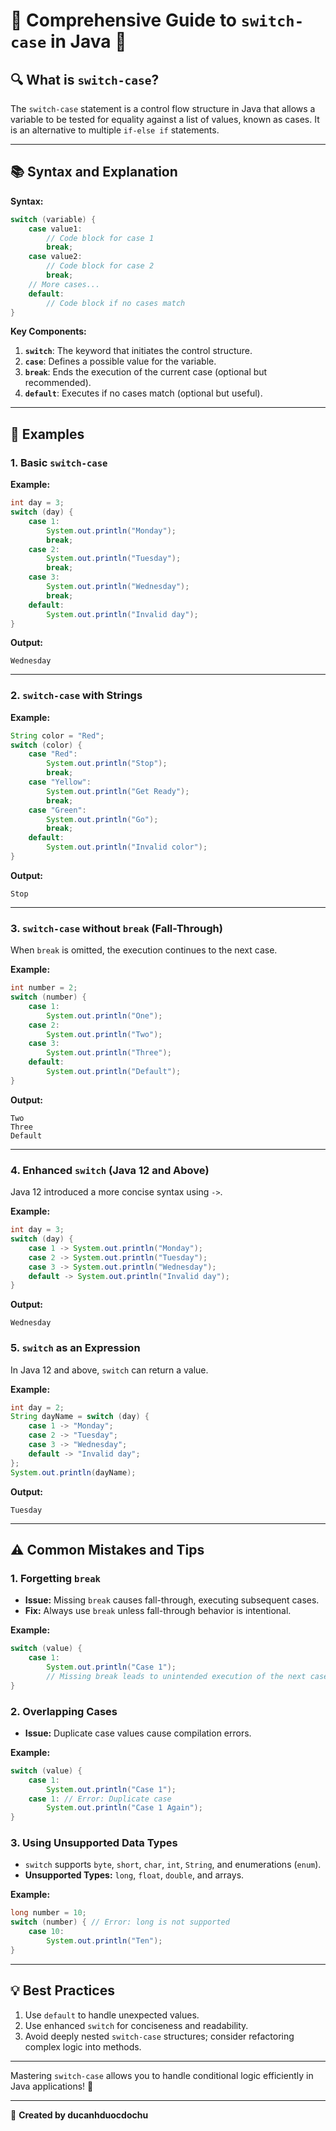 # 🔄 Comprehensive Guide to `switch-case` in Java 🔄

## 🔍 What is `switch-case`?
The `switch-case` statement is a control flow structure in Java that allows a variable to be tested for equality against a list of values, known as cases. It is an alternative to multiple `if-else if` statements.

---

## 📚 Syntax and Explanation

**Syntax:**
```java
switch (variable) {
    case value1:
        // Code block for case 1
        break;
    case value2:
        // Code block for case 2
        break;
    // More cases...
    default:
        // Code block if no cases match
}
```

**Key Components:**
1. **`switch`**: The keyword that initiates the control structure.
2. **`case`**: Defines a possible value for the variable.
3. **`break`**: Ends the execution of the current case (optional but recommended).
4. **`default`**: Executes if no cases match (optional but useful).

---

## 📘 Examples

### 1. **Basic `switch-case`**
**Example:**
```java
int day = 3;
switch (day) {
    case 1:
        System.out.println("Monday");
        break;
    case 2:
        System.out.println("Tuesday");
        break;
    case 3:
        System.out.println("Wednesday");
        break;
    default:
        System.out.println("Invalid day");
}
```
**Output:**
```
Wednesday
```

---

### 2. **`switch-case` with Strings**
**Example:**
```java
String color = "Red";
switch (color) {
    case "Red":
        System.out.println("Stop");
        break;
    case "Yellow":
        System.out.println("Get Ready");
        break;
    case "Green":
        System.out.println("Go");
        break;
    default:
        System.out.println("Invalid color");
}
```
**Output:**
```
Stop
```

---

### 3. **`switch-case` without `break` (Fall-Through)**
When `break` is omitted, the execution continues to the next case.

**Example:**
```java
int number = 2;
switch (number) {
    case 1:
        System.out.println("One");
    case 2:
        System.out.println("Two");
    case 3:
        System.out.println("Three");
    default:
        System.out.println("Default");
}
```
**Output:**
```
Two
Three
Default
```

---

### 4. **Enhanced `switch` (Java 12 and Above)**
Java 12 introduced a more concise syntax using `->`.

**Example:**
```java
int day = 3;
switch (day) {
    case 1 -> System.out.println("Monday");
    case 2 -> System.out.println("Tuesday");
    case 3 -> System.out.println("Wednesday");
    default -> System.out.println("Invalid day");
}
```
**Output:**
```
Wednesday
```

### 5. **`switch` as an Expression**
In Java 12 and above, `switch` can return a value.

**Example:**
```java
int day = 2;
String dayName = switch (day) {
    case 1 -> "Monday";
    case 2 -> "Tuesday";
    case 3 -> "Wednesday";
    default -> "Invalid day";
};
System.out.println(dayName);
```
**Output:**
```
Tuesday
```

---

## ⚠️ Common Mistakes and Tips

### 1. **Forgetting `break`**
- **Issue:** Missing `break` causes fall-through, executing subsequent cases.
- **Fix:** Always use `break` unless fall-through behavior is intentional.

**Example:**
```java
switch (value) {
    case 1:
        System.out.println("Case 1");
        // Missing break leads to unintended execution of the next case
}
```

### 2. **Overlapping Cases**
- **Issue:** Duplicate case values cause compilation errors.

**Example:**
```java
switch (value) {
    case 1:
        System.out.println("Case 1");
    case 1: // Error: Duplicate case
        System.out.println("Case 1 Again");
}
```

### 3. **Using Unsupported Data Types**
- `switch` supports `byte`, `short`, `char`, `int`, `String`, and enumerations (`enum`).
- **Unsupported Types:** `long`, `float`, `double`, and arrays.

**Example:**
```java
long number = 10;
switch (number) { // Error: long is not supported
    case 10:
        System.out.println("Ten");
}
```

---

## 💡 Best Practices
1. Use `default` to handle unexpected values.
2. Use enhanced `switch` for conciseness and readability.
3. Avoid deeply nested `switch-case` structures; consider refactoring complex logic into methods.

---

Mastering `switch-case` allows you to handle conditional logic efficiently in Java applications! 🚀

---

📝 **Created by ducanhduocdochu**

